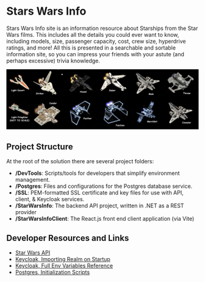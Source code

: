 # Stars Wars Info

Stars Wars Info site is an information resource about Starships from the Star Wars films.
This includes all the details you could ever want to know, including models, size, passenger
capacity, cost, crew size, hyperdrive ratings, and more!  All this is presented in a searchable
and sortable information site, so you can impress your friends with your astute
(and perhaps excessive) trivia knowledge.

![Star Wars Ship Models](readme_ships.png)

## Project Structure

At the root of the solution there are several project folders:
- __/DevTools__: Scripts/tools for developers that simplify environment management.
- __/Postgres__: Files and configurations for the Postgres database service.
- __/SSL__: PEM-formatted SSL certificate and key files for use with API, client, & Keycloak services.
- __/StarWarsInfo__: The backend API project, written in .NET as a REST provider
- __/StarWarsInfoClient__: The React.js front end client application (via Vite)

## Developer Resources and Links
- [Star Wars API](https://swapi.dev/)
- [Keycloak, Importing Realm on Startup](https://www.keycloak.org/nightly/server/containers#_importing_a_realm_on_startup)
- [Keycloak, Full Env Variables Reference](https://www.keycloak.org/server/all-config)
- [Postgres, Initialization Scripts](https://hub.docker.com/_/postgres#initialization-scripts)